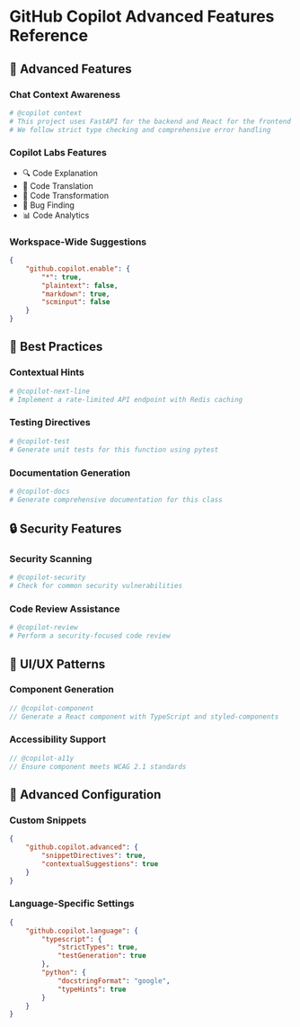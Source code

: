 # GitHub Copilot Advanced Features Reference

## 🚀 Advanced Features

### Chat Context Awareness
```python
# @copilot context
# This project uses FastAPI for the backend and React for the frontend
# We follow strict type checking and comprehensive error handling
```

### Copilot Labs Features
- 🔍 Code Explanation
- 📝 Code Translation
- 🔄 Code Transformation
- 🐛 Bug Finding
- 📊 Code Analytics

### Workspace-Wide Suggestions
```json
{
    "github.copilot.enable": {
        "*": true,
        "plaintext": false,
        "markdown": true,
        "scminput": false
    }
}
```

## 🎯 Best Practices

### Contextual Hints
```python
# @copilot-next-line
# Implement a rate-limited API endpoint with Redis caching
```

### Testing Directives
```python
# @copilot-test
# Generate unit tests for this function using pytest
```

### Documentation Generation
```python
# @copilot-docs
# Generate comprehensive documentation for this class
```

## 🔒 Security Features

### Security Scanning
```python
# @copilot-security
# Check for common security vulnerabilities
```

### Code Review Assistance
```python
# @copilot-review
# Perform a security-focused code review
```

## 🎨 UI/UX Patterns

### Component Generation
```typescript
// @copilot-component
// Generate a React component with TypeScript and styled-components
```

### Accessibility Support
```typescript
// @copilot-a11y
// Ensure component meets WCAG 2.1 standards
```

## 🔧 Advanced Configuration

### Custom Snippets
```json
{
    "github.copilot.advanced": {
        "snippetDirectives": true,
        "contextualSuggestions": true
    }
}
```

### Language-Specific Settings
```json
{
    "github.copilot.language": {
        "typescript": {
            "strictTypes": true,
            "testGeneration": true
        },
        "python": {
            "docstringFormat": "google",
            "typeHints": true
        }
    }
}
``` 